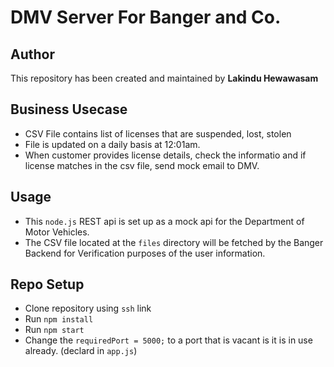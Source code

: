 # DMV Server For Banger and Co.

## Author

This repository has been created and maintained by <b>Lakindu Hewawasam</b>

## Business Usecase

- CSV File contains list of licenses that are suspended, lost, stolen
- File is updated on a daily basis at 12:01am.
- When customer provides license details, check the informatio and if license matches in the csv file, send mock email to DMV.

## Usage

- This `node.js` REST api is set up as a mock api for the Department of Motor Vehicles.
- The CSV file located at the `files` directory will be fetched by the Banger Backend for Verification purposes of the user information.

## Repo Setup

- Clone repository using `ssh` link
- Run `npm install`
- Run `npm start`
- Change the `requiredPort = 5000;` to a port that is vacant is it is in use already. (declard in `app.js`)
